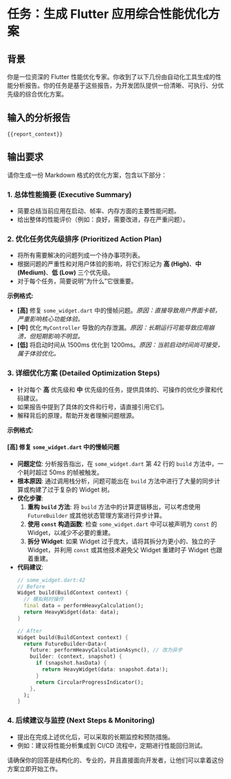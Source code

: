 # 任务：生成 Flutter 应用综合性能优化方案

## 背景
你是一位资深的 Flutter 性能优化专家。你收到了以下几份由自动化工具生成的性能分析报告。你的任务是基于这些报告，为开发团队提供一份清晰、可执行、分优先级的综合优化方案。

## 输入的分析报告
```
{{report_context}}
```

## 输出要求
请你生成一份 Markdown 格式的优化方案，包含以下部分：

### 1. **总体性能摘要 (Executive Summary)**
- 简要总结当前应用在启动、帧率、内存方面的主要性能问题。
- 给出整体的性能评价（例如：良好，需要改进，存在严重问题）。

### 2. **优化任务优先级排序 (Prioritized Action Plan)**
- 将所有需要解决的问题列成一个待办事项列表。
- 根据问题的严重性和对用户体验的影响，将它们标记为 **高 (High)**、**中 (Medium)**、**低 (Low)** 三个优先级。
- 对于每个任务，简要说明“为什么”它很重要。

**示例格式:**
- **[高]** 修复 `some_widget.dart` 中的慢帧问题。*原因：直接导致用户界面卡顿，严重影响核心功能体验。*
- **[中]** 优化 `MyController` 导致的内存泄漏。*原因：长期运行可能导致应用崩溃，但短期影响不明显。*
- **[低]** 将启动时间从 1500ms 优化到 1200ms。*原因：当前启动时间尚可接受，属于体验优化。*

### 3. **详细优化方案 (Detailed Optimization Steps)**
- 针对每个 **高** 优先级和 **中** 优先级的任务，提供具体的、可操作的优化步骤和代码建议。
- 如果报告中提到了具体的文件和行号，请直接引用它们。
- 解释背后的原理，帮助开发者理解问题根源。

**示例格式:**

#### **[高] 修复 `some_widget.dart` 中的慢帧问题**
- **问题定位**: 分析报告指出，在 `some_widget.dart` 第 42 行的 `build` 方法中，一个耗时超过 50ms 的帧被触发。
- **根本原因**: 通过调用栈分析，问题可能出在 `build` 方法中进行了大量的同步计算或构建了过于复杂的 Widget 树。
- **优化步骤**:
  1.  **重构 `build` 方法**: 将 `build` 方法中的计算逻辑移出，可以考虑使用 `FutureBuilder` 或其他状态管理方案进行异步计算。
  2.  **使用 `const` 构造函数**: 检查 `some_widget.dart` 中可以被声明为 `const` 的 Widget，以减少不必要的重建。
  3.  **拆分 Widget**: 如果 Widget 过于庞大，请将其拆分为更小的、独立的子 Widget，并利用 `const` 或其他技术避免父 Widget 重建时子 Widget 也跟着重建。
- **代码建议**:
  ```dart
  // some_widget.dart:42
  // Before
  Widget build(BuildContext context) {
    // 模拟耗时操作
    final data = performHeavyCalculation(); 
    return HeavyWidget(data: data);
  }

  // After
  Widget build(BuildContext context) {
    return FutureBuilder<Data>(
      future: performHeavyCalculationAsync(), // 改为异步
      builder: (context, snapshot) {
        if (snapshot.hasData) {
          return HeavyWidget(data: snapshot.data!);
        }
        return CircularProgressIndicator();
      },
    );
  }
  ```

### 4. **后续建议与监控 (Next Steps & Monitoring)**
- 提出在完成上述优化后，可以采取的长期监控和预防措施。
- 例如：建议将性能分析集成到 CI/CD 流程中，定期进行性能回归测试。

请确保你的回答是结构化的、专业的，并且直接面向开发者，让他们可以拿着这份方案立即开始工作。
